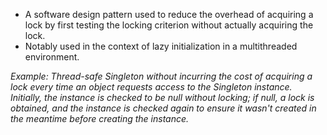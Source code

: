 - A software design pattern used to reduce the overhead of acquiring a lock by first testing the locking criterion without actually acquiring the lock.
- Notably used in the context of lazy initialization in a multithreaded environment.

*Example: Thread-safe Singleton without incurring the cost of acquiring a lock every time an object requests access to the Singleton instance. Initially, the instance is checked to be null without locking; if null, a lock is obtained, and the instance is checked again to ensure it wasn't created in the meantime before creating the instance.*